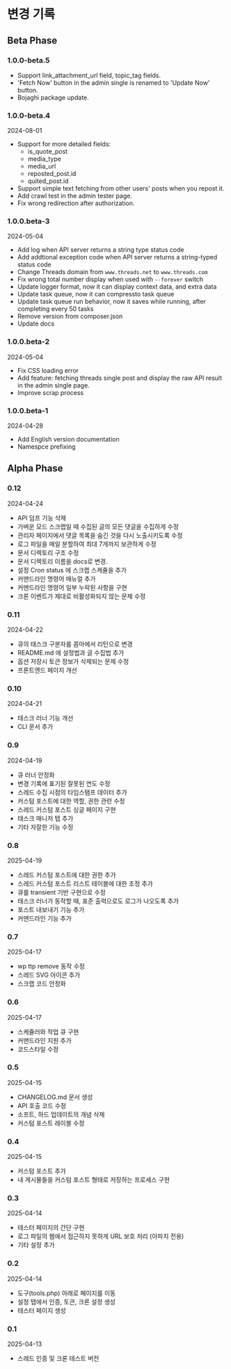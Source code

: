 # 변경 기록

## Beta Phase

### 1.0.0-beta.5

- Support link_attachment_url field, topic_tag fields.
- 'Fetch Now' button in the admin single is renamed to 'Update Now' button.
- Bojaghi package update.

### 1.0.0-beta.4

2024-08-01

- Support for more detailed fields:
    - is_quote_post
    - media_type
    - media_url
    - reposted_post.id
    - quited_post.id
- Support simple text fetching from other users' posts when you repost it.
- Add crawl test in the admin tester page.
- Fix wrong redirection after authorization.

### 1.0.0.beta-3

2024-05-04

- Add log when API server returns a string type status code
- Add addtional exception code when API server returns a string-typed status code
- Change Threads domain from `www.threads.net` to `www.threads.com`
- Fix wrong total number display when used with `--forever` switch
- Update logger format, now it can display context data, and extra data
- Update task queue, now it can compressto task queue
- Update task queue run behavior, now it saves while running, after completing every 50 tasks
- Remove version from composer.json
- Update docs

### 1.0.0.beta-2

2024-05-04

- Fix CSS loading error
- Add feature: fetching threads single post and display the raw API result in the admin single page.
- Improve scrap process

### 1.0.0.beta-1

2024-04-28

- Add English version documentation
- Namespce prefixing

## Alpha Phase

### 0.12

2024-04-24

- API 덤프 기능 삭제
- 가벼운 모드 스크랩일 때 수집된 글의 모든 댓글을 수집하게 수정
- 관리자 페이지에서 댓글 목록을 숨긴 것을 다시 노출시키도록 수정
- 로그 파일을 매일 분할하여 최대 7개까지 보관하게 수정
- 문서 디렉토리 구조 수정
- 문서 디렉토리 이름을 docs로 변경.
- 설정 Cron status 에 스크랩 스케쥴을 추가
- 커맨드라인 명령어 매뉴얼 추가
- 커맨드라인 명령어 일부 누락된 사항을 구현
- 크론 이벤트가 제대로 비활성화되지 않는 문제 수정

### 0.11

2024-04-22

- 큐의 태스크 구분자를 콤마에서 리턴으로 변경
- README.md 에 설정법과 글 수집법 추가
- 옵션 저장시 토큰 정보가 삭제되는 문제 수정
- 프론트엔드 페이지 개선

### 0.10

2024-04-21

- 태스크 러너 기능 개선
- CLI 문서 추가

### 0.9

2024-04-19

- 큐 러너 안정화
- 변경 기록에 표기된 잘못된 연도 수정
- 스레드 수집 시점의 타임스탬프 데이터 추가
- 커스텀 포스트에 대한 역할, 권한 관련 수정
- 스레드 커스텀 포스트 싱글 페이지 구현
- 태스크 매니저 탭 추가
- 기타 자잘한 기능 수정

### 0.8

2025-04-19

- 스레드 커스텀 포스트에 대한 권한 추가
- 스레드 커스텀 포스트 리스트 테이블에 대한 조정 추가
- 큐를 transient 기반 구현으로 수정
- 태스크 러너가 동작할 때, 표준 출력으로도 로그가 나오도록 추가
- 포스트 내보내기 기능 추가
- 커맨드라인 기능 추가

### 0.7

2025-04-17

- wp ttp remove 동작 수정
- 스레드 SVG 아이콘 추가
- 스크랩 코드 안정화

### 0.6

2025-04-17

- 스케쥴러와 작업 큐 구현
- 커맨드라인 지원 추가
- 코드스타일 수정

### 0.5

2025-04-15

- CHANGELOG.md 문서 생성
- API 호출 코드 수정
- 소프트, 하드 업데이트의 개념 삭제
- 커스텀 포스트 레이블 수정

### 0.4

2025-04-15

- 커스텀 포스트 추가
- 내 게시물들을 커스텀 포스트 형태로 저장하는 프로세스 구현

### 0.3

2025-04-14

- 테스터 페이지의 간단 구현
- 로그 파일의 웹에서 접근하지 못하게 URL 보호 처리 (아파치 전용)
- 기타 설정 추가

### 0.2

2025-04-14

- 도구(tools.php) 아래로 페이지를 이동
- 설정 탭에서 인증, 토큰, 크론 설정 생성
- 테스터 페이지 생성

### 0.1

2025-04-13

- 스레드 인증 및 크론 테스트 버전
